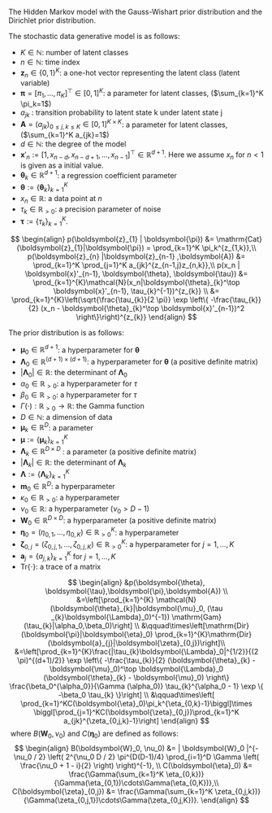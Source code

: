 <!-- Document Author
Koki Kazama <kokikazama@aoni.waseda.jp>
-->
The Hidden Markov model with the Gauss-Wishart prior distribution and the Dirichlet prior distribution.

The stochastic data generative model is as follows:

* $K \in \mathbb{N}$: number of latent classes
* $n \in \mathbb{N}$: time index
* $\boldsymbol{z}_{n} \in \{ 0, 1 \}^K$: a one-hot vector representing the latent class (latent variable)
* $\boldsymbol{\pi}=[\pi_{1},\dots,\pi_{K}]^{\top} \in [0, 1]^K$: a parameter for latent classes, ($\sum_{k=1}^K \pi_k=1$)
* $a_{jk}$ : transition probability to latent state k under latent state j
* $\boldsymbol{A}=(a_{jk})_{0\leq j,k\leq K} \in [0, 1]^{K\times K}$: a parameter for latent classes, ($\sum_{k=1}^K a_{jk}=1$)
* $d \in \mathbb{N}$: the degree of the model
* $\boldsymbol{x}'_n := [1, x_{n-d}, x_{n-d+1}, \dots , x_{n-1}]^\top \in \mathbb{R}^{d+1}$. Here we assume $x_n$ for $n < 1$ is given as a initial value.
* $\boldsymbol{\theta}_{k} \in \mathbb{R}^{d+1}$: a regression coefficient parameter
* $\boldsymbol{\theta}:=\{\boldsymbol{\theta}_{k}\}_{k=1}^{K}$
* $x_n \in \mathbb{R}$: a data point at $n$
* $\tau_{k} \in \mathbb{R}_{>0}$: a precision parameter of noise
* $\boldsymbol{\tau}:=\{\tau_{k}\}_{k=1}^{K}$.


$$
\begin{align}
    p(\boldsymbol{z}_{1} | \boldsymbol{\pi}) &= \mathrm{Cat}(\boldsymbol{z}_{1}|\boldsymbol{\pi}) = \prod_{k=1}^K \pi_k^{z_{1,k}},\\
    p(\boldsymbol{z}_{n} |\boldsymbol{z}_{n-1} ,\boldsymbol{A}) &= \prod_{k=1}^K \prod_{j=1}^K a_{jk}^{z_{n-1,j}z_{n,k}},\\
    p(x_n | \boldsymbol{x}'_{n-1}, \boldsymbol{\theta}, \boldsymbol{\tau}) &= \prod_{k=1}^{K}\mathcal{N}(x_n|\boldsymbol{\theta}_{k}^\top \boldsymbol{x}'_{n-1}, \tau_{k}^{-1})^{z_{k}} \\
    &= \prod_{k=1}^{K}\left(\sqrt{\frac{\tau_{k}}{2 \pi}} \exp \left\{ -\frac{\tau_{k}}{2} (x_n - \boldsymbol{\theta}_{k}^\top \boldsymbol{x}'_{n-1})^2 \right\}\right)^{z_{k}}
\end{align}
$$

The prior distribution is as follows:

* $\boldsymbol{\mu}_0 \in \mathbb{R}^{d+1}$: a hyperparameter for $\boldsymbol{\theta}$
* $\boldsymbol{\Lambda}_0 \in \mathbb{R}^{(d+1) \times (d+1)}$: a hyperparameter for $\boldsymbol{\theta}$ (a positive definite matrix)
* $| \boldsymbol{\Lambda}_0 | \in \mathbb{R}$: the determinant of $\boldsymbol{\Lambda}_0$
* $\alpha_0 \in \mathbb{R}_{>0}$: a hyperparameter for $\tau$
* $\beta_0 \in \mathbb{R}_{>0}$: a hyperparameter for $\tau$
* $\Gamma(\cdot): \mathbb{R}_{>0} \to \mathbb{R}$: the Gamma function
* $D \in \mathbb{N}$: a dimension of data
* $\boldsymbol{\mu}_k \in \mathbb{R}^D$: a parameter
* $\boldsymbol{\mu} := \{ \boldsymbol{\mu}_k \}_{k=1}^K$
* $\boldsymbol{\Lambda}_k \in \mathbb{R}^{D\times D}$ : a parameter (a positive definite matrix)
* $| \boldsymbol{\Lambda}_k | \in \mathbb{R}$: the determinant of $\boldsymbol{\Lambda}_k$
* $\boldsymbol{\Lambda} := \{ \boldsymbol{\Lambda}_k \}_{k=1}^K$
* $\boldsymbol{m}_0 \in \mathbb{R}^{D}$: a hyperparameter
* $\kappa_0 \in \mathbb{R}_{>0}$: a hyperparameter
* $\nu_0 \in \mathbb{R}$: a hyperparameter ($\nu_0 > D-1$)
* $\boldsymbol{W}_0 \in \mathbb{R}^{D\times D}$: a hyperparameter (a positive definite matrix)
* $\boldsymbol{\eta}_0=(\eta_{0,1},\dots,\eta_{0,K}) \in \mathbb{R}_{> 0}^K$: a hyperparameter
* $\boldsymbol{\zeta}_{0,j}=(\zeta_{0,j,1},\dots,\zeta_{0,j,K}) \in \mathbb{R}_{> 0}^K$: a hyperparameter for $j=1,\dots,K$
* $\boldsymbol{a}_{j}=\{a_{j,k}\}_{k=1}^{K}$ for $j=1,\dots,K$
* $\mathrm{Tr} \{ \cdot \}$: a trace of a matrix

$$
\begin{align}
    &p(\boldsymbol{\theta}, \boldsymbol{\tau},\boldsymbol{\pi},\boldsymbol{A}) 
    \\
    &=\left[\prod_{k=1}^{K} \mathcal{N}(\boldsymbol{\theta}_{k}|\boldsymbol{\mu}_0, (\tau _{k}\boldsymbol{\Lambda}_0)^{-1}) \mathrm{Gam}(\tau_{k}|\alpha_0,\beta_0)\right]
    \\
    &\qquad\times\left[\mathrm{Dir}(\boldsymbol{\pi}|\boldsymbol{\eta}_0) \prod_{k=1}^{K}\mathrm{Dir}(\boldsymbol{a}_{j}|\boldsymbol{\zeta}_{0,j})\right]\\
    &=\left[\prod_{k=1}^{K}\frac{|\tau_{k}\boldsymbol{\Lambda}_0|^{1/2}}{(2 \pi)^{(d+1)/2}} 
    \exp \left\{ -\frac{\tau_{k}}{2} (\boldsymbol{\theta}_{k} - \boldsymbol{\mu}_0)^\top 
    \boldsymbol{\Lambda}_0 (\boldsymbol{\theta}_{k} - \boldsymbol{\mu}_0) \right\}
    \frac{\beta_0^{\alpha_0}}{\Gamma (\alpha_0)} \tau_{k}^{\alpha_0 - 1} \exp \{ -\beta_0 \tau_{k} \}\right]
    \\
    &\qquad\times\left[ \prod_{k=1}^KC(\boldsymbol{\eta}_0)\pi_k^{\eta_{0,k}-1}\biggl]\times \biggl[\prod_{j=1}^KC(\boldsymbol{\zeta}_{0,j})\prod_{k=1}^K a_{jk}^{\zeta_{0,j,k}-1}\right]
\end{align}
$$
​
where $B(\boldsymbol{W}_0, \nu_0)$ and $C(\boldsymbol{\eta}_0)$ are defined as follows:
​
$$
\begin{align}
    B(\boldsymbol{W}_0, \nu_0) &= | \boldsymbol{W}_0 |^{-\nu_0 / 2} \left( 2^{\nu_0 D / 2} \pi^{D(D-1)/4} \prod_{i=1}^D \Gamma \left( \frac{\nu_0 + 1 - i}{2} \right) \right)^{-1}, \\
    C(\boldsymbol{\eta}_0) &= \frac{\Gamma(\sum_{k=1}^K \eta_{0,k})}{\Gamma(\eta_{0,1})\cdots\Gamma(\eta_{0,K})},\\
    C(\boldsymbol{\zeta}_{0,j}) &= \frac{\Gamma(\sum_{k=1}^K \zeta_{0,j,k})}{\Gamma(\zeta_{0,j,1})\cdots\Gamma(\zeta_{0,j,K})}. 
\end{align}
$$